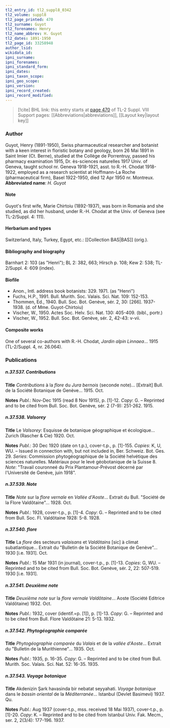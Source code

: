 ```yaml
---
tl2_entry_id: tl2_suppl8_0342
tl2_volume: suppl8
tl2_page_printed: 470
tl2_surname: Guyot
tl2_forenames: Henry
tl2_name_abbrev: H. Guyot
tl2_dates: 1891-1950
tl2_page_id: 33258948
author_lsid: 
wikidata_id: 
ipni_surname: 
ipni_forenames: 
ipni_standard_form: 
ipni_dates: 
ipni_taxon_scope: 
ipni_geo_scope: 
ipni_version: 
ipni_record_created: 
ipni_record_modified:
---
```


> [!cite] BHL link: this entry starts at [page 470](https://www.biodiversitylibrary.org/page/33258948) of TL-2 Suppl. VIII
> Support pages: [[Abbreviations|abbreviations]], [[Layout key|layout key]]

### Author

Guyot, Henry (1891-1950), Swiss pharmaceutical researcher and botanist with a keen interest in floristic botany and geology, born 26 Mai 1891 in Saint Imier (Ct. Berne), studied at the Collège de Porrentruy, passed his pharmacy examination 1915, Dr. ès-sciences naturelles 1917 Univ. of Geneva, taught school nr. Geneva 1918-1921, asst. to R.-H. Chodat 1918-1922, employed as a research scientist at Hoffmann-La Roche (pharmaceutical firm), Basel 1922-1950, died 12 Apr 1950 nr. Montreux. 
**Abbreviated name**: *H. Guyot*

#### Note

Guyot's first wife, Marie Chirtoiu (1892-1937), was born in Romania and she studied, as did her husband, under R.-H. Chodat at the Univ. of Geneva (see TL-2/Suppl. 4: 111).

#### Herbarium and types

Switzerland, Italy, Turkey, Egypt, etc.: [[Collection BAS|BAS]] (orig.).

#### Bibliography and biography

Barnhart 2: 103 (as "Henri"); BL 2: 382, 663; Hirsch p. 108; Kew 2: 538; TL-2/Suppl. 4: 609 (index).

#### Biofile

- Anon., Intl. address book botanists: 329. 1971. (as "Henri")
- Fuchs, H.P., 1991. Bull. Murith. Soc. Valais. Sci. Nat. 109: 152-153.
- Thommen, Ed., 1940. Bull. Soc. Bot. Genève, sér. 2, 30: \[266\]. 1937-1938. (d. of Mme. Guyot-Chirtoiu)
- Vischer, W., 1950. Actes Soc. Helv. Sci. Nat. 130: 405-409. (bibl., portr.)
- Vischer, W., 1952. Bull. Soc. Bot. Genève, sér. 2, 42-43: v-vii.

#### Composite works

One of several co-authors with R.-H. Chodat, *Jardin alpin Linnaea*... 1915 (TL-2/Suppl. 4, nr. 26.064).

### Publications

##### n.37.537. Contributions

**Title**
*Contributions* à la *flore* du *Jura bernois* (seconde note)... \[Extrait\] Bull. de la Société Botanique de Genève... 1915. Oct.

**Notes**
*Publ*.: Nov-Dec 1915 (read 8 Nov 1915), p. \[1\]-12. *Copy*: G. – Reprinted and to be cited from Bull. Soc. Bot. Genève, sér. 2 (7-9): 251-262. 1915.

##### n.37.538. Valsorey

**Title**
Le *Valsorey*: Esquisse de botanique géographique et écologique... Zurich (Rascher & Cie) 1920. Oct.

**Notes**
*Publ*.: 30 Dec 1920 (date on t.p.), cover-t.p., p. \[1\]-155. *Copies*: K, U, WU. – Issued in connection with, but not included in, Ber. Schweiz. Bot. Ges. 29.
*Series*: Commission phytogéographique de la Société helvétique des sciences naturelles. Matériaux pour le levé géobotanique de la Suisse 8.
*Note*: "Travail couronneé du Prix Plantamour-Prévost décerné par l'Université de Genève, juin 1918".

##### n.37.539. Note

**Title**
*Note* sur la *flore vernale* en *Vallée d'Aoste*... Extrait du Bull. "Société de la Flore Valdôtaine"... 1928. Oct.

**Notes**
*Publ*.: 1928, cover-t.p., p. \[1\]-4. *Copy*: G. – Reprinted and to be cited from Bull. Soc. Fl. Valdôtaine 1928: 5-8. 1928.

##### n.37.540. flore

**Title**
La *flore* des secteurs *valaisans* et *Valdôtains* \[sic\] à climat subatlantique... Extrait du "Bulletin de la Société Botanique de Genève"... 1930 \[i.e. 1931\]. Oct.

**Notes**
*Publ*.: 15 Mar 1931 (in journal), cover-t.p., p. \[1\]-13. *Copies*: G, WU. – Reprinted and to be cited from Bull. Soc. Bot. Genève, sér. 2, 22: 507-519. 1930 \[i.e. 1931\].

##### n.37.541. Deuxième note

**Title**
*Deuxième note* sur la *flore vernale Valdôtaine*... Aoste (Société Editrice Valdôtaine) 1932. Oct.

**Notes**
*Publ*.: 1932, cover (identif.=p. \[1\]), p. \[1\]-13. *Copy*: G. – Reprinted and to be cited from Bull. Flore Valdôtaine 21: 5-13. 1932.

##### n.37.542. Phytogéographie comparée

**Title**
*Phytogéographie comparée* du *Valais* et de la *vallée d'Aoste*... Extrait du "Bulletin de la Murithienne"... 1935. Oct.

**Notes**
*Publ*.: 1935, p. 16-35. *Copy*: G. – Reprinted and to be cited from Bull. Murith. Soc. Valais. Sci. Nat. 52: 16-35. 1935.

##### n.37.543. Voyage botanique

**Title**
Akdenizin Şark havasinda bir nebatat seyyahati. *Voyage botanique* dans le *bassin oriental* de la *Méditerranée*... Istanbul (Devlet Basimevi) 1937. Qu.

**Notes**
*Publ*.: Aug 1937 (cover-t.p., mss. received 18 Mai 1937), cover-t.p., p. \[1\]-20. *Copy*: K. – Reprinted and to be cited from Istanbul Univ. Fak. Mecm., ser. 2, 2(3/4): 177-196. 1937.


